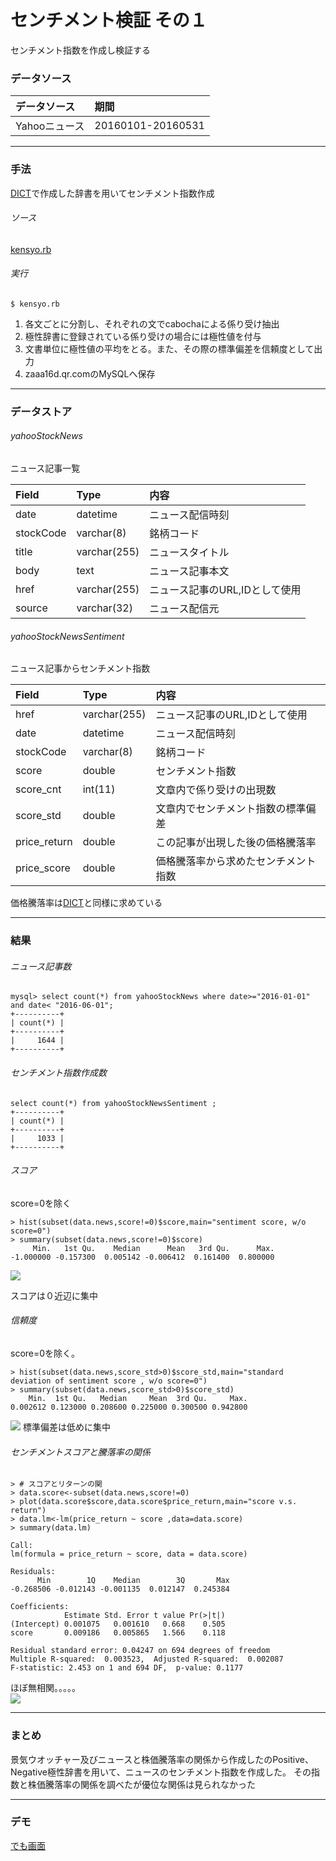 # センチメント検証 その１

センチメント指数を作成し検証する
### データソース
|データソース|期間|
|:---|:---|
|Yahooニュース|20160101-20160531|

<!---
|TDnet|20160101-2016531|
--->

---
### 手法
[DICT](DICT.md)で作成した辞書を用いてセンチメント指数作成  

###### ソース
[kensyo.rb](https://github.kabumap.tokyo/utsubo/sentiment/blob/master/senti/kensyo.rb)

###### 実行
```
$ kensyo.rb
```

1. 各文ごとに分割し、それぞれの文でcabochaによる係り受け抽出
1. 極性辞書に登録されている係り受けの場合には極性値を付与
1. 文書単位に極性値の平均をとる。また、その際の標準偏差を信頼度として出力
1. zaaa16d.qr.comのMySQLへ保存

---
### データストア　

###### yahooStockNews
ニュース記事一覧

| Field        | Type         | 内容 |
|:-------------|:-------------|:-----|
| date      | datetime     | ニュース配信時刻   |
| stockCode | varchar(8)   | 銘柄コード    |
| title     | varchar(255) | ニュースタイトル  |
| body      | text         | ニュース記事本文  |
| href      | varchar(255) | ニュース記事のURL,IDとして使用  |
| source    | varchar(32)  | ニュース配信元  |

###### yahooStockNewsSentiment

ニュース記事からセンチメント指数

| Field        | Type         | 内容 |
|:-------------|:-------------|:-----|
| href         | varchar(255) | ニュース記事のURL,IDとして使用   |
| date         | datetime     | ニュース配信時刻   |
| stockCode    | varchar(8)   | 銘柄コード   |
| score        | double       | センチメント指数  |
| score_cnt    | int(11)      | 文章内で係り受けの出現数  |
| score_std    | double       | 文章内でセンチメント指数の標準偏差  |
| price_return | double       | この記事が出現した後の価格騰落率  |
| price_score  | double       | 価格騰落率から求めたセンチメント指数  |

価格騰落率は[DICT](DICT.md)と同様に求めている

---
### 結果

###### ニュース記事数
```
mysql> select count(*) from yahooStockNews where date>="2016-01-01" and date< "2016-06-01";
+----------+
| count(*) |
+----------+
|     1644 |
+----------+
```
###### センチメント指数作成数
```
select count(*) from yahooStockNewsSentiment ;
+----------+
| count(*) |
+----------+
|     1033 |
+----------+
```

###### スコア
score=0を除く
```
> hist(subset(data.news,score!=0)$score,main="sentiment score, w/o score=0")
> summary(subset(data.news,score!=0)$score)
     Min.   1st Qu.    Median      Mean   3rd Qu.      Max.
-1.000000 -0.157300  0.005142 -0.006412  0.161400  0.800000
```
![](../images/score.png)

スコアは０近辺に集中

###### 信頼度
score=0を除く。

```
> hist(subset(data.news,score_std>0)$score_std,main="standard deviation of sentiment score , w/o score=0")
> summary(subset(data.news,score_std>0)$score_std)
    Min.  1st Qu.   Median     Mean  3rd Qu.     Max.
0.002612 0.123000 0.208600 0.225000 0.300500 0.942800
```
![](../images/std.png)
標準偏差は低めに集中


###### センチメントスコアと騰落率の関係
```
> # スコアとリターンの関
> data.score<-subset(data.news,score!=0)
> plot(data.score$score,data.score$price_return,main="score v.s. return")
> data.lm<-lm(price_return ~ score ,data=data.score)
> summary(data.lm)

Call:
lm(formula = price_return ~ score, data = data.score)

Residuals:
      Min        1Q    Median        3Q       Max
-0.268506 -0.012143 -0.001135  0.012147  0.245384

Coefficients:
            Estimate Std. Error t value Pr(>|t|)
(Intercept) 0.001075   0.001610   0.668    0.505
score       0.009186   0.005865   1.566    0.118

Residual standard error: 0.04247 on 694 degrees of freedom
Multiple R-squared:  0.003523,	Adjusted R-squared:  0.002087
F-statistic: 2.453 on 1 and 694 DF,  p-value: 0.1177
```
ほぼ無相関。。。。。    
![](../images/score_return.png)

----
### まとめ
景気ウオッチャー及びニュースと株価騰落率の関係から作成したのPositive、Negative極性辞書を用いて、ニュースのセンチメント指数を作成した。
その指数と株価騰落率の関係を調べたが優位な関係は見られなかった


---
### デモ

[でも画面](http://a003.kabumap.tokyo/news/)
